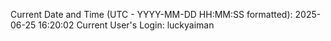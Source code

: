 Current Date and Time (UTC - YYYY-MM-DD HH:MM:SS formatted): 2025-06-25 16:20:02
Current User's Login: luckyaiman
